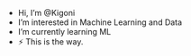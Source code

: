 -  Hi, I’m @Kigoni
-  I’m interested in Machine Learning and Data
-  I’m currently learning ML
- ⚡ This is the way.

<!---
Kigoni/Kigoni is a ✨ special ✨ repository because its `README.md` (this file) appears on your GitHub profile.
You can click the Preview link to take a look at your changes.
--->
